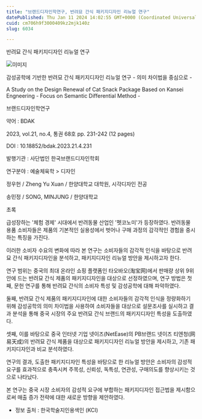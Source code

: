 ```yaml
---
title: "브랜드디자인학연구, 반려묘 간식 패키지디자인 리뉴얼 연구"
datePublished: Thu Jan 11 2024 14:02:55 GMT+0000 (Coordinated Universal Time)
cuid: cm706h9f3000409kz2mjk140z
slug: 6034

---
```



반려묘 간식 패키지디자인 리뉴얼 연구

![이미지](https://cdn.hashnode.com/res/hashnode/image/upload/v1739259968412/c4b51e73-f553-4144-83c2-058fc002a98a.jpeg)

감성공학에 기반한 반려묘 간식 패키지디자인 리뉴얼 연구 - 의미 차이법을 중심으로 -

A Study on the Design Renewal of Cat Snack Package Based on Kansei Engneering - Focus on Semantic Differential Method -

브랜드디자인학연구

약어 : BDAK

2023, vol.21, no.4, 통권 68호 pp. 231-242 (12 pages)

DOI : 10.18852/bdak.2023.21.4.231

발행기관 : 사단법인 한국브랜드디자인학회

연구분야 : 예술체육학 > 디자인

정우헌 / Zheng Yu Xuan / 한양대학교 대학원, 시각디자인 전공

송민정 / SONG, MINJUNG / 한양대학교

초록

급성장하는 '체험 경제' 시대에서 반려동물 산업인 '펫코노미'가 등장하였다. 반려동물 용품 소비자들은 제품의 기본적인 실용성에서 벗어나 구매 과정의 감각적인 경험을 중시하는 특징을 가진다.

이러한 소비자 수요의 변화에 따라 본 연구는 소비자들의 감각적 인식을 바탕으로 반려묘 간식 패키지디자인을 분석하고, 패키지디자인 리뉴얼 방안을 제시하고자 한다.

연구 범위는 중국의 최대 온라인 쇼핑 플랫폼인 타오바오(淘宝网)에서 판매량 상위 9위 안에 드는 반려묘 간식 제품의 패키지디자인을 대상으로 선정하였으며, 연구 방법은 첫째, 문헌 연구를 통해 반려묘 간식의 소비자 특성 및 감성공학에 대해 파악하였다.

둘째, 반려묘 간식 제품의 패키지디자인에 대한 소비자들의 감각적 인식을 정량화하기 위해 감성공학의 의미 차이법을 사용하여 소비자들을 대상으로 설문조사를 실시하고 결과 분석을 통해 중국 시장의 주요 반려묘 간식 브랜드의 패키지디자인 특성을 도출하였다.

셋째, 이를 바탕으로 중국 인터넷 기업 넷이즈(NetEase)의 PB브랜드 넷이즈 티엔청(网易天成)의 반려묘 간식 제품을 대상으로 패키지디자인 리뉴얼 방안을 제시하고, 기존 패키지디자인과 비교 분석하였다.

연구의 결과, 도출한 패키지디자인 특성을 바탕으로 한 리뉴얼 방안은 소비자의 감성적 요구를 효과적으로 충족시켜 주목성, 신뢰성, 독특성, 연관성, 구매의도를 향상시키는 것으로 나타났다.

본 연구는 중국 시장 소비자의 감성적 요구에 부합하는 패키지디자인 접근법을 제시함으로써 매출 증가 전략에 대한 새로운 방향을 제안하였다.

* 정보 출처 : 한국학술지인용색인 (KCI)
